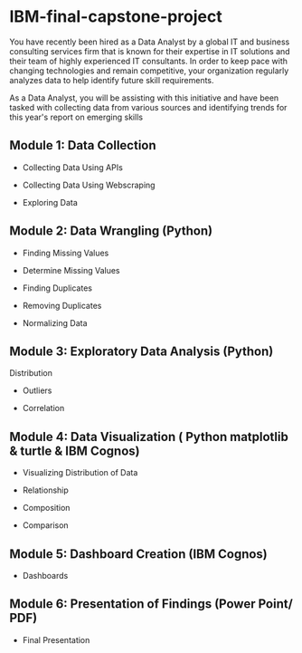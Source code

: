 # IBM-final-capstone-project

You have recently been hired as a Data Analyst by a global IT and business consulting services firm that is known for their expertise in IT solutions and their team of highly experienced IT consultants.  In order to keep pace with changing technologies and remain competitive, your organization regularly analyzes data to help identify future skill requirements. 

As a Data Analyst, you will be assisting with this initiative and have been tasked with collecting data from various sources and identifying trends for this year's report on emerging skills

## Module 1: Data Collection
 
 - Collecting Data Using APIs

 - Collecting Data Using Webscraping

 - Exploring Data

## Module 2: Data Wrangling (Python)
 
 - Finding Missing Values

 - Determine Missing Values

 - Finding Duplicates

 - Removing Duplicates

 - Normalizing Data

## Module 3: Exploratory Data Analysis (Python)
Distribution

 - Outliers

 - Correlation

## Module 4: Data Visualization ( Python matplotlib & turtle & IBM Cognos)
 

 - Visualizing Distribution of Data

 - Relationship

 - Composition

 - Comparison

## Module 5: Dashboard Creation (IBM Cognos)
 - Dashboards

## Module 6: Presentation of Findings (Power Point/ PDF)
 - Final Presentation

